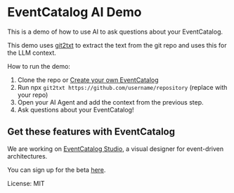# EventCatalog AI Demo

This is a demo of how to use AI to ask questions about your EventCatalog.

This demo uses [git2txt](https://github.com/addyosmani/git2txt) to extract the text from the git repo and uses this for the LLM context.

How to run the demo:

1. Clone the repo or [Create your own EventCatalog](https://www.eventcatalog.dev/)
2. Run npx `git2txt https://github.com/username/repository` (replace with your repo)
3. Open your AI Agent and add the context from the previous step.
4. Ask questions about your EventCatalog!

## Get these features with EventCatalog

We are working on [EventCatalog Studio](https://studio.eventcatalog.dev/), a visual designer for event-driven architectures.

You can sign up for the beta [here](https://eventcatalog.dev/studio).

License: MIT